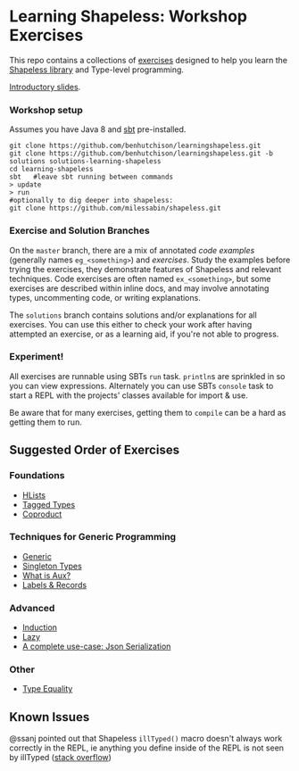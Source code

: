 # Learning Shapeless: Workshop Exercises

This repo contains a collections of [exercises](./src/main/scala) designed to help you learn the 
[Shapeless library](https://github.com/milessabin/shapeless) and Type-level programming. 

[Introductory slides](http://benhutchison.github.io/learningshapeless/slides/#/).

### Workshop setup

Assumes you have Java 8 and [sbt](http://www.scala-sbt.org/) pre-installed.

```
git clone https://github.com/benhutchison/learningshapeless.git
git clone https://github.com/benhutchison/learningshapeless.git -b solutions solutions-learning-shapeless
cd learning-shapeless
sbt   #leave sbt running between commands
> update
> run
#optionally to dig deeper into shapeless:
git clone https://github.com/milessabin/shapeless.git
```

### Exercise and Solution Branches 

On the `master` branch, there are a mix of annotated *code examples* (generally names `eg_<something>`) and *exercises*. 
Study the examples before trying the exercises, they demonstrate  features of Shapeless and relevant techniques.
 Code exercises are often named `ex_<something>`, but some exercises are described within inline docs, and may involve 
 annotating types, uncommenting code, or writing explanations.
 
The `solutions` branch contains solutions and/or explanations for all exercises. You can use this either to check your work 
after having attempted an exercise, or as a learning aid, if you're not able to progress.
 
### Experiment!
 
All exercises are runnable using SBTs `run` task. `println`s are sprinkled in so you can view expressions.
Alternately you can use SBTs `console` task to start a REPL with the projects' classes
 available for import & use. 
 
Be aware that for many exercises, getting them to `compile` can be a hard as getting them to run. 
 
## Suggested Order of Exercises
 
### Foundations
 
- [HLists](./src/main/scala/learnshapeless/HLists.scala)
- [Tagged Types](./src/main/scala/learnshapeless/TaggedTypes.scala)
- [Coproduct](./src/main/scala/learnshapeless/Coproduct.scala)
 
### Techniques for Generic Programming
 
- [Generic](./src/main/scala/learnshapeless/Generic.scala)
- [Singleton Types](./src/main/scala/learnshapeless/SingletonTypes.scala)
- [What is Aux?](./src/main/scala/learnshapeless/WhatIsAux.scala)
- [Labels & Records](./src/main/scala/learnshapeless/Labels.scala)
 
### Advanced

- [Induction](./src/main/scala/learnshapeless/Induction.scala)
- [Lazy](./src/main/scala/learnshapeless/Lazy.scala)
- [A complete use-case: Json Serialization](./src/main/scala/learnshapeless/JsonSerialization.scala)

### Other

- [Type Equality](./src/main/scala/learnshapeless/TypeEquality.scala)

## Known Issues

@ssanj pointed out that Shapeless `illTyped()` macro doesn't always work correctly in the REPL, ie anything you define inside of the REPL is not seen by illTyped ([stack overflow](http://stackoverflow.com/questions/20114298/how-do-i-write-a-scala-unit-test-that-ensures-compliation-fails#comment30067810_20169497))

